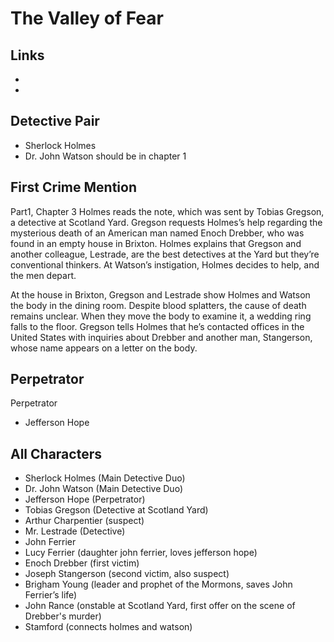 # The Valley of Fear

## Links
- 
-
## Detective Pair
- Sherlock Holmes
- Dr. John Watson
  should be in chapter 1

## First Crime Mention
Part1, Chapter 3
Holmes reads the note, which was sent by Tobias Gregson, a detective at Scotland Yard. Gregson requests Holmes’s help regarding the mysterious death of an American man named Enoch Drebber, who was found in an empty house in Brixton. Holmes explains that Gregson and another colleague, Lestrade, are the best detectives at the Yard but they’re conventional thinkers. At Watson’s instigation, Holmes decides to help, and the men depart.

At the house in Brixton, Gregson and Lestrade show Holmes and Watson the body in the dining room. Despite blood splatters, the cause of death remains unclear. When they move the body to examine it, a wedding ring falls to the floor. Gregson tells Holmes that he’s contacted offices in the United States with inquiries about Drebber and another man, Stangerson, whose name appears on a letter on the body.

## Perpetrator
Perpetrator
- Jefferson Hope

## All Characters
- Sherlock Holmes (Main Detective Duo)
- Dr. John Watson (Main Detective Duo)
- Jefferson Hope (Perpetrator)
- Tobias Gregson (Detective at Scotland Yard)
- Arthur Charpentier (suspect)
- Mr. Lestrade (Detective)
- John Ferrier
- Lucy Ferrier (daughter john ferrier, loves jefferson hope)
- Enoch Drebber (first victim)
- Joseph Stangerson (second victim, also suspect)
- Brigham Young (leader and prophet of the Mormons, saves John Ferrier’s life)
- John Rance (onstable at Scotland Yard, first offer on the scene of Drebber's murder)
- Stamford (connects holmes and watson)